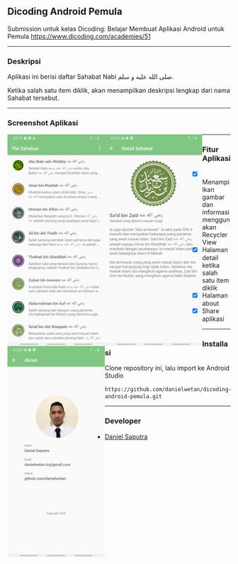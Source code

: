 ## Dicoding Android Pemula

Submission untuk kelas Dicoding: Belajar Membuat Aplikasi Android untuk Pemula
https://www.dicoding.com/academies/51

---

### Deskripsi

Aplikasi ini berisi daftar Sahabat Nabi صلى الله عليه و سلم.

Ketika salah satu item diklik, akan menampilkan deskripsi lengkap dari nama Sahabat tersebut.

---

### Screenshot Aplikasi

<img 
src="https://raw.githubusercontent.com/danielwetan/dicoding-android-pemula/master/Screenshot%201.jpg"
  alt="Beranda"
  style="float: left;"
  width="220"/> <img 
src="https://raw.githubusercontent.com/danielwetan/dicoding-android-pemula/master/Screenshot%202.jpg"
alt="Detail Sahabat"
style="float: left;"
width="220"
/> <img 
src="https://raw.githubusercontent.com/danielwetan/dicoding-android-pemula/master/Screenshot%203.jpg"
alt="About"
style="float: left;"
width="220"
/>

---

### Fitur Aplikasi
- [x] Menampilkan gambar dan informasi menggunakan RecyclerView
- [x] Halaman detail ketika salah satu item diklik
- [x] Halaman about
- [x] Share aplikasi

---

### Installasi
Clone repository ini, lalu import ke Android Studio
```
https://github.com/danielwetan/dicoding-android-pemula.git
```

---

### Developer
* [Daniel Saputra](https://github.com/danielwetan)

